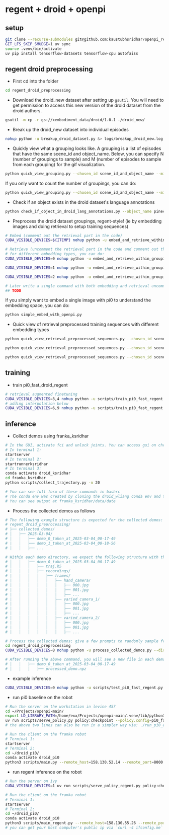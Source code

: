 # regent + droid + openpi 

## setup
```bash
git clone --recurse-submodules git@github.com:kaustubhsridhar/openpi_regent_droid.git
GIT_LFS_SKIP_SMUDGE=1 uv sync
source .venv/bin/activate
uv pip install tensorflow-datasets tensorflow-cpu autofaiss
```

## regent droid preprocessing
* First cd into the folder
```bash
cd regent_droid_preprocessing
```

* Download the droid_new dataset after setting up `gsutil`.  You will need to get permission to access this new version of the droid dataset from the droid authors.
```bash
gsutil -m cp -r gs://xembodiment_data/droid/1.0.1 ./droid_new/
```

* Break up the droid_new dataset into individual episodes
```bash
nohup python -u breakup_droid_dataset.py &> logs/breakup_droid_new.log &
```

* Quickly view what a grouping looks like. A grouping is a list of episodes that have the same scene_id and object_name. Below, you can specify N (number of groupings to sample) and M (number of episodes to sample from each grouping) for the gif visualization.
```bash
python quick_view_grouping.py --chosen_id scene_id_and_object_name --min_num_episodes_in_each_grouping 50 --N 10 --M 5
```
If you only want to count the number of groupings, you can do:
```bash
python quick_view_grouping.py --chosen_id scene_id_and_object_name --min_num_episodes_in_each_grouping 50 --only_count
```

* Check if an object exists in the droid dataset's language annotations
```bash
python check_if_object_in_droid_lang_annotations.py --object_name pinecone
```

* Preprocess the droid dataset groupings, regent-style! (ie by embedding images and doing retrieval to setup training sequences)
```bash
# Embed (comment out the retrieval part in the code)
CUDA_VISIBLE_DEVICES=${ITEMP} nohup python -u embed_and_retrieve_within_groupings.py --chosen_id scene_id_and_object_name --min_num_episodes_in_each_grouping 50 &> logs/embed/scene_id_and_object_name_50_${ITEMP}th_SetOf20.log &

# Retrieve (uncomment the retrieval part in the code and comment out the embedding part)
# for different embedding types, you can do:
CUDA_VISIBLE_DEVICES=0 nohup python -u embed_and_retrieve_within_groupings.py --chosen_id scene_id_and_object_name --min_num_episodes_in_each_grouping 50 --embedding_type embeddings__exterior_image_1_left &> logs/retrieval_preprocessing/scene_id_and_object_name_50_exterior_image_1_left.log &

CUDA_VISIBLE_DEVICES=1 nohup python -u embed_and_retrieve_within_groupings.py --chosen_id scene_id_and_object_name --min_num_episodes_in_each_grouping 50 --embedding_type embeddings__wrist_image_left &> logs/retrieval_preprocessing/scene_id_and_object_name_50_wrist_image_left.log &

CUDA_VISIBLE_DEVICES=2 nohup python -u embed_and_retrieve_within_groupings.py --chosen_id scene_id_and_object_name --min_num_episodes_in_each_grouping 50 --embedding_type both &> logs/retrieval_preprocessing/scene_id_and_object_name_50_both.log &

# Later write a single command with both embedding and retrieval uncommented below
## TODO

```
If you simply want to embed a single image with pi0 to understand the embedding space, you can do:
```bash
python simple_embed_with_openpi.py
```

* Quick view of retrieval preprocessed training sequences with different embedding types
```bash
python quick_view_retrieval_preprocessed_sequences.py --chosen_id scene_id_and_object_name --min_num_episodes_in_each_grouping 50 --embedding_type embeddings__wrist_image_left --N 10 --M 5

python quick_view_retrieval_preprocessed_sequences.py --chosen_id scene_id_and_object_name --min_num_episodes_in_each_grouping 50 --embedding_type embeddings__exterior_image_1_left --N 10 --M 5

python quick_view_retrieval_preprocessed_sequences.py --chosen_id scene_id_and_object_name --min_num_episodes_in_each_grouping 50 --embedding_type both --N 10 --M 5

```

## training
* train pi0_fast_droid_regent
```bash
# retrieval augmented finetuning
CUDA_VISIBLE_DEVICES=3,4 nohup python -u scripts/train_pi0_fast_regent.py pi0_fast_droid_regent --exp-name=first_try --overwrite &> log.txt &
# adding interpolation below
CUDA_VISIBLE_DEVICES=6,9 nohup python -u scripts/train_pi0_fast_regent.py pi0_fast_droid_regent_with_interpolation --exp-name=first_try_with_interpolation --overwrite &> log_with_interpolation.txt &
```

## inference 
* Collect demos using franka_ksridhar
```bash
# In the GUI, activate fci and unlock joints. You can access gui on chrome at 172.16.0.2/desk/
# In terminal 1: 
startserver
# In terminal 2: 
startrunnerksridhar
# In terminal 3: 
conda activate droid_ksridhar
cd franka_ksridhar
python scripts/collect_trajectory.py -n 20

# You can see full form of these commands in bashrc 
# The conda env was created by cloning the droid_wliang conda env and then `pip install -e .` in the franka_ksridhar folder
# You can see output at franka_ksridhar/data/date
```

* Process the collected demos as follows
```bash
# The following example structure is expected for the collected demos:
# regent_droid_preprocessing/
# ├── collected_demos/
# │   ├── 2025-03-04/
# │   │   ├── demo_0_taken_at_2025-03-04_00-17-49
# |   │   ├── demo_1_taken_at_2025-03-04_00-18-56
# |   │   ├── ...

# Within each demo directory, we expect the following structure with the traj.h5 file and the recordings' frames:-
# │   │   ├── demo_0_taken_at_2025-03-04_00-17-49
# │   │   │   ├── traj.h5
# │   │   │   ├── recordings/
# |   │   │   │   ├── frames/
# |   │   │   │   │   ├── hand_camera/
# |   │   │   │   │   │   ├── 000.jpg
# |   │   │   │   │   │   ├── 001.jpg
# |   │   │   │   │   │   ├── ...
# |   │   │   │   │   ├── varied_camera_1/
# |   │   │   │   │   │   ├── 000.jpg
# |   │   │   │   │   │   ├── 001.jpg
# |   │   │   │   │   │   ├── ...
# |   │   │   │   │   ├── varied_camera_2/
# |   │   │   │   │   │   ├── 000.jpg
# |   │   │   │   │   │   ├── 001.jpg
# |   │   │   │   │   │   ├── ...

# Process the collected demos; give a few prompts to randomly sample from for each demo (assumtpions: any of these prompts would fit the demo)
cd regent_droid_preprocessing
CUDA_VISIBLE_DEVICES=8 nohup python -u process_collected_demos.py --dir=collected_demos/2025-03-04 --prompts "pick up the pokeball and put it in the bowl" "put the pokeball in the bowl" "pick up the pokeball and place it in the bowl" &> logs/process_collected_demos/pokeball_bowl.log &

# After running the above command, you will see a new file in each demo directory as follows:
# │   │   ├── demo_0_taken_at_2025-03-04_00-17-49
# │   │   │   ├── processed_demo.npz
```

* example inference
```bash
CUDA_VISIBLE_DEVICES=0 nohup python -u scripts/test_pi0_fast_regent.py &> log_test.txt &
```

* run pi0 baseline on the robot
```bash
# Run the server on the workstation in levine 457
cd ~/Projects/openpi-main/
export LD_LIBRARY_PATH=/home/exx/Projects/openpi-main/.venv/lib/python3.11/site-packages/torch/lib/../../nvidia/nvjitlink/lib:$LD_LIBRARY_PATH # Link torch to with correct cuda version for UV
uv run scripts/serve_policy.py policy:checkpoint --policy.config=pi0_fast_droid --policy.dir=s3://openpi-assets/checkpoints/pi0_fast_droid
# the above two lines can also be run in a simpler way via: ./run_pi0_exx.sh

# Run the client on the franka robot
# Terminal 1:
startserver
# Terminal 2:
cd ~/droid_pi0/
conda activate droid_pi0
python3 scripts/main.py --remote_host=158.130.52.14 --remote_port=8000 --external_camera="left"
```

* run regent inference on the robot
```bash
# Run the server on ivy
CUDA_VISIBLE_DEVICES=1 uv run scripts/serve_policy_regent.py policy:checkpoint --policy.config=pi0_fast_droid_regent_with_interpolation --policy.dir=checkpoints/pi0_fast_droid_regent_with_interpolation/first_try_with_interpolation/10000 --policy.demos_dir=regent_droid_preprocessing/collected_demos/2025-03-04

# Run the client on the franka robot
# Terminal 1:
startserver
# Terminal 2:
cd ~/droid_pi0/
conda activate droid_pi0
python3 scripts/main_regent.py --remote_host=158.130.55.26 --remote_port=8000 --external_camera="left" 
# you can get your host computer's public ip via `curl -4 ifconfig.me`
```

